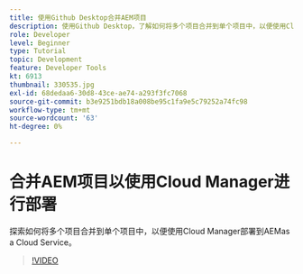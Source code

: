 ```yaml
---
title: 使用Github Desktop合并AEM项目
description: 使用Github Desktop，了解如何将多个项目合并到单个项目中，以便使用Cloud Manager部署到AEMas a Cloud Service。
role: Developer
level: Beginner
type: Tutorial
topic: Development
feature: Developer Tools
kt: 6913
thumbnail: 330535.jpg
exl-id: 68dedaa6-30d8-43ce-ae74-a293f3fc7068
source-git-commit: b3e9251bdb18a008be95c1fa9e5c79252a74fc98
workflow-type: tm+mt
source-wordcount: '63'
ht-degree: 0%

---
```


# 合并AEM项目以使用Cloud Manager进行部署

探索如何将多个项目合并到单个项目中，以便使用Cloud Manager部署到AEMas a Cloud Service。

>[!VIDEO](https://video.tv.adobe.com/v/330535?quality=12&learn=on)
